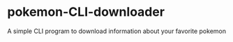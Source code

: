 # pokemon-CLI-downloader
 A simple CLI program to download information about your favorite pokemon 
